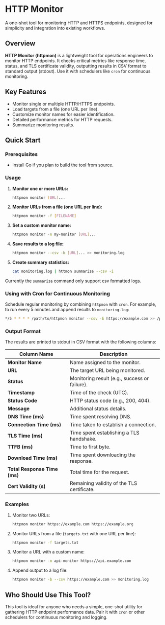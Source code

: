 # HTTP Monitor

A one-shot tool for monitoring HTTP and HTTPS endpoints, designed for simplicity and integration into existing workflows.

## Overview

**HTTP Monitor (httpmon)** is a lightweight tool for operations engineers to monitor HTTP endpoints. It checks critical metrics like response time, status, and TLS certificate validity, outputting results in CSV format to standard output (stdout). Use it with schedulers like `cron` for continuous monitoring.

## Key Features

- Monitor single or multiple HTTP/HTTPS endpoints.
- Load targets from a file (one URL per line).
- Customize monitor names for easier identification.
- Detailed performance metrics for HTTP requests.
- Summarize monitoring results.

## Quick Start

### Prerequisites

- Install Go if you plan to build the tool from source.

### Usage

1. **Monitor one or more URLs:**
   ```bash
   httpmon monitor [URL]...
   ```

2. **Monitor URLs from a file (one URL per line):**
   ```bash
   httpmon monitor -f [FILENAME]
   ```

3. **Set a custom monitor name:**
   ```bash
   httpmon monitor -n my-monitor [URL]...
   ```

4. **Save results to a log file:**
   ```bash
   httpmon monitor --csv -b [URL]... >> monitoring.log
   ```

5. **Create summary statistics:**
   ```bash
   cat monitoring.log | httmon summarize --csv -i
   ```

Currently the `summarize` command only support csv formatted logs.

### Using with Cron for Continuous Monitoring

Schedule regular monitoring by combining `httpmon` with `cron`. For example, to run every 5 minutes and append results to `monitoring.log`:

```bash
*/5 * * * * /path/to/httpmon monitor --csv -b https://example.com >> /path/to/monitoring.log
```

### Output Format

The results are printed to stdout in CSV format with the following columns:

| Column Name               | Description                                   |
|---------------------------|-----------------------------------------------|
| **Monitor Name**          | Name assigned to the monitor.                |
| **URL**                   | The target URL being monitored.              |
| **Status**                | Monitoring result (e.g., success or failure).|
| **Timestamp**             | Time of the check (UTC).                     |
| **Status Code**           | HTTP status code (e.g., 200, 404).           |
| **Message**               | Additional status details.                   |
| **DNS Time (ms)**         | Time spent resolving DNS.                    |
| **Connection Time (ms)**  | Time taken to establish a connection.        |
| **TLS Time (ms)**         | Time spent establishing a TLS handshake.     |
| **TTFB (ms)**             | Time to first byte.                          |
| **Download Time (ms)**    | Time spent downloading the response.         |
| **Total Response Time (ms)** | Total time for the request.                |
| **Cert Validity (s)**     | Remaining validity of the TLS certificate.   |

### Examples

1. Monitor two URLs:
   ```bash
   httpmon monitor https://example.com https://example.org
   ```

2. Monitor URLs from a file (`targets.txt` with one URL per line):
   ```bash
   httpmon monitor -f targets.txt
   ```

3. Monitor a URL with a custom name:
   ```bash
   httpmon monitor -n api-monitor https://api.example.com
   ```

4. Append output to a log file:
   ```bash
   httpmon monitor -b --csv https://example.com >> monitoring.log
   ```

## Who Should Use This Tool?

This tool is ideal for anyone who needs a simple, one-shot utility for gathering HTTP endpoint performance data. Pair it with `cron` or other schedulers for continuous monitoring and logging.
